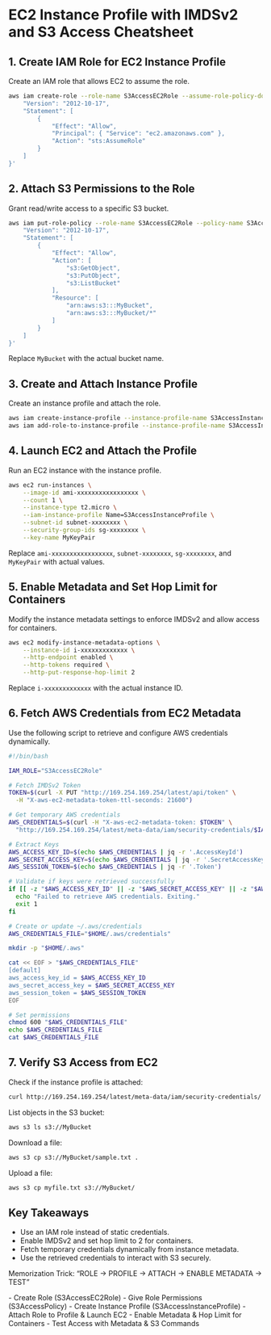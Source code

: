 # EC2 Instance Profile with IMDSv2 and S3 Access Cheatsheet  

## 1. Create IAM Role for EC2 Instance Profile  
Create an IAM role that allows EC2 to assume the role.  

```bash
aws iam create-role --role-name S3AccessEC2Role --assume-role-policy-document '{
    "Version": "2012-10-17",
    "Statement": [
        {
            "Effect": "Allow",
            "Principal": { "Service": "ec2.amazonaws.com" },
            "Action": "sts:AssumeRole"
        }
    ]
}'
```

## 2. Attach S3 Permissions to the Role  
Grant read/write access to a specific S3 bucket.  

```bash
aws iam put-role-policy --role-name S3AccessEC2Role --policy-name S3AccessPolicy --policy-document '{
    "Version": "2012-10-17",
    "Statement": [
        {
            "Effect": "Allow",
            "Action": [
                "s3:GetObject",
                "s3:PutObject",
                "s3:ListBucket"
            ],
            "Resource": [
                "arn:aws:s3:::MyBucket",
                "arn:aws:s3:::MyBucket/*"
            ]
        }
    ]
}'
```
Replace `MyBucket` with the actual bucket name.  

## 3. Create and Attach Instance Profile  
Create an instance profile and attach the role.  

```bash
aws iam create-instance-profile --instance-profile-name S3AccessInstanceProfile
aws iam add-role-to-instance-profile --instance-profile-name S3AccessInstanceProfile --role-name S3AccessEC2Role
```

## 4. Launch EC2 and Attach the Profile  
Run an EC2 instance with the instance profile.  

```bash
aws ec2 run-instances \
    --image-id ami-xxxxxxxxxxxxxxxxx \
    --count 1 \
    --instance-type t2.micro \
    --iam-instance-profile Name=S3AccessInstanceProfile \
    --subnet-id subnet-xxxxxxxx \
    --security-group-ids sg-xxxxxxxx \
    --key-name MyKeyPair
```
Replace `ami-xxxxxxxxxxxxxxxxx`, `subnet-xxxxxxxx`, `sg-xxxxxxxx`, and `MyKeyPair` with actual values.  

## 5. Enable Metadata and Set Hop Limit for Containers  
Modify the instance metadata settings to enforce IMDSv2 and allow access for containers.  

```bash
aws ec2 modify-instance-metadata-options \
    --instance-id i-xxxxxxxxxxxxx \
    --http-endpoint enabled \
    --http-tokens required \
    --http-put-response-hop-limit 2
```
Replace `i-xxxxxxxxxxxxx` with the actual instance ID.  

## 6. Fetch AWS Credentials from EC2 Metadata  
Use the following script to retrieve and configure AWS credentials dynamically.  

```bash
#!/bin/bash

IAM_ROLE="S3AccessEC2Role"

# Fetch IMDSv2 Token
TOKEN=$(curl -X PUT "http://169.254.169.254/latest/api/token" \
  -H "X-aws-ec2-metadata-token-ttl-seconds: 21600")

# Get temporary AWS credentials
AWS_CREDENTIALS=$(curl -H "X-aws-ec2-metadata-token: $TOKEN" \
  "http://169.254.169.254/latest/meta-data/iam/security-credentials/$IAM_ROLE")

# Extract Keys
AWS_ACCESS_KEY_ID=$(echo $AWS_CREDENTIALS | jq -r '.AccessKeyId')
AWS_SECRET_ACCESS_KEY=$(echo $AWS_CREDENTIALS | jq -r '.SecretAccessKey')
AWS_SESSION_TOKEN=$(echo $AWS_CREDENTIALS | jq -r '.Token')

# Validate if keys were retrieved successfully
if [[ -z "$AWS_ACCESS_KEY_ID" || -z "$AWS_SECRET_ACCESS_KEY" || -z "$AWS_SESSION_TOKEN" ]]; then
  echo "Failed to retrieve AWS credentials. Exiting."
  exit 1
fi

# Create or update ~/.aws/credentials
AWS_CREDENTIALS_FILE="$HOME/.aws/credentials"

mkdir -p "$HOME/.aws"

cat << EOF > "$AWS_CREDENTIALS_FILE"
[default]
aws_access_key_id = $AWS_ACCESS_KEY_ID
aws_secret_access_key = $AWS_SECRET_ACCESS_KEY
aws_session_token = $AWS_SESSION_TOKEN
EOF

# Set permissions
chmod 600 "$AWS_CREDENTIALS_FILE"
echo $AWS_CREDENTIALS_FILE
cat $AWS_CREDENTIALS_FILE
```

## 7. Verify S3 Access from EC2  

Check if the instance profile is attached:  

```bash
curl http://169.254.169.254/latest/meta-data/iam/security-credentials/
```

List objects in the S3 bucket:  

```bash
aws s3 ls s3://MyBucket
```

Download a file:  

```bash
aws s3 cp s3://MyBucket/sample.txt .
```

Upload a file:  

```bash
aws s3 cp myfile.txt s3://MyBucket/
```

## Key Takeaways  
- Use an IAM role instead of static credentials.  
- Enable IMDSv2 and set hop limit to 2 for containers.  
- Fetch temporary credentials dynamically from instance metadata.  
- Use the retrieved credentials to interact with S3 securely.  

Memorization Trick:
“ROLE → PROFILE → ATTACH → ENABLE METADATA → TEST”

-️ Create Role (S3AccessEC2Role)
-️ Give Role Permissions (S3AccessPolicy)
-️ Create Instance Profile (S3AccessInstanceProfile)
-️ Attach Role to Profile & Launch EC2
-️ Enable Metadata & Hop Limit for Containers
-️ Test Access with Metadata & S3 Commands

